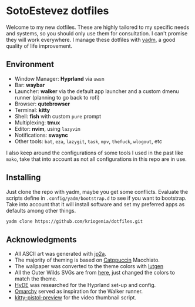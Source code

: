 # SotoEstevez dotfiles

Welcome to my new dotfiles. These are highly tailored to my specific needs and systems, so you should only use them for consultation. I can't promise they will work everywhere. I manage these dotfiles with [yadm](https://yadm.io/#), a good quality of life improvement.

## Environment

- Window Manager: **Hyprland** via `uwsm`
- Bar: **waybar**
- Launcher: **walker** via the default app launcher and a custom dmenu runner (planning to go back to rofi)
- Browser: **qutebrowser**
- Terminal: **kitty**
- Shell: **fish** with custom `pure` prompt
- Multiplexing: **tmux**
- Editor: **nvim**, using `lazyvim`
- Notifications: **swaync**
- Other tools: `bat`, `eza`, `lazygit`, `task`, `mpv`, `thefuck`, `wlogout`, etc

I also keep around the configurations of some tools I used in the past like `mako`, take that into account as not all configurations in this repo are in use.

## Installing

Just clone the repo with yadm, maybe you get some conflicts. Evaluate the scripts define in `.config/yadm/bootstrap.d` to see if you want to bootstrap. Take into account that it will install software and set my preferred apps as defaults among other things.

```sh
yadm clone https://github.com/kriogenia/dotfiles.git
```

## Acknowledgments

- All ASCII art was generated with [jp2a](https://github.com/cslarsen/jp2a).
- The majority of theming is based on [Catppuccin](https://catppuccin.com/) Macchiato.
- The wallpaper was converted to the theme colors with [lutgen](https://github.com/ozwaldorf/lutgen-rs)
- All the Outer Wilds SVGs are from [here](https://github.com/RiosDeterioratingMentalHealth/OuterWildsPlanetIcons), just changed the colors to match the theme.
- [HyDE](https://github.com/HyDE-Project/HyDE) was researched for the Hyprland set-up and config.
- [Omarchy](https://github.com/basecamp/omarchy) served as inspiration for the Walker runner.
- [kitty-pistol-preview](https://github.com/duganchen/kitty-pistol-previewer) for the video thumbnail script.
